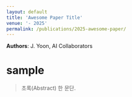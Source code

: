 ```yaml
---
layout: default
title: 'Awesome Paper Title'
venue: '- 2025'
permalink: /publications/2025-awesome-paper/
---
```

**Authors**: J. Yoon, AI Collaborators

# sample

> 초록(Abstract) 한 문단.

<!-- [PDF](https://arxiv.org/pdf/xxxx.xxxxx) · [Code](https://github.com/username/awesome-paper) -->